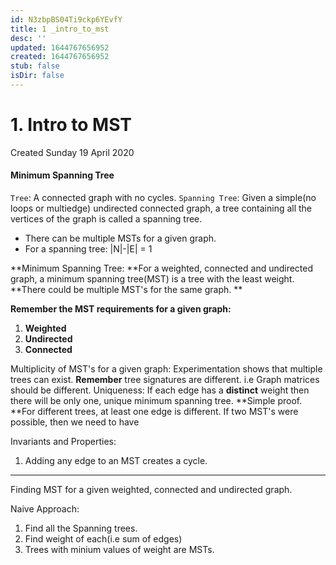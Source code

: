 ```yaml
---
id: N3zbpBS04Ti9ckp6YEvfY
title: 1 _intro_to_mst
desc: ''
updated: 1644767656952
created: 1644767656952
stub: false
isDir: false
---
```

# 1. Intro to MST
Created Sunday 19 April 2020

#### **Minimum Spanning Tree**
``Tree``: A connected graph with no cycles.
``Spanning Tree``: Given a simple(no loops or multiedge) undirected connected graph, a tree containing all the vertices of the graph is called a spanning tree. 

* There can be multiple MSTs for a given graph.
* For a spanning tree: |N|-|E| = 1


**Minimum Spanning Tree: **For a weighted, connected and undirected graph, a minimum spanning tree(MST) is a tree with the least weight. **There could be multiple MST's for the same graph. **

**Remember the MST requirements for a given graph:**

1. **Weighted**
2. **Undirected**
3. **Connected**


Multiplicity of MST's for a given graph:
Experimentation shows that multiple trees can exist. **Remember** tree signatures are different. i.e Graph matrices should be different.
Uniqueness:
If each edge has a **distinct** weight then there will be only one, unique minimum spanning tree. 
**Simple proof. **For different trees, at least one edge is different. If two MST's were possible, then we need to have

Invariants and Properties:

1. Adding any edge to an MST creates a cycle.


*****

Finding MST for a given weighted, connected and undirected graph.

Naive Approach:

1. Find all the Spanning trees.
2. Find weight of each(i.e sum of edges)
3. Trees with minium values of weight are MSTs.


